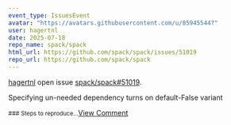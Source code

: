 ```yaml
---
event_type: IssuesEvent
avatar: "https://avatars.githubusercontent.com/u/85945544?"
user: hagertnl
date: 2025-07-18
repo_name: spack/spack
html_url: https://github.com/spack/spack/issues/51019
repo_url: https://github.com/spack/spack
---
```


<a href='https://github.com/hagertnl' target='_blank'>hagertnl</a> open issue <a href='https://github.com/spack/spack/issues/51019' target='_blank'>spack/spack#51019</a>.

<p>Specifying un-needed dependency turns on default-False variant</p><small>### Steps to reproduce...</small><a href='https://github.com/spack/spack/issues/51019' target='_blank'>View Comment</a>